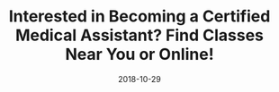 ---
path: "programs/l/"
scramble: "843B16C6"
date: "2018-10-29"
title: "Interested in Becoming a Certified Medical Assistant?  Find Classes Near You or Online!"
content: ""
components: "{'ads':0,'lrform':1}"
action: ""
areaOfStudy: "75346615"
concentration: "885D3815"
collegeId: ""
headerText: ""
introText: ""
buttonText: ""
submitButtonText: ""
theme: "ce-sem-programs"
launchInLightbox: ""
template: ""
aosName: "medical"
conName: ""
---